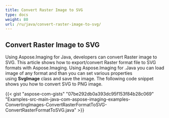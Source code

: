 ```yaml
---
title: Convert Raster Image to SVG
type: docs
weight: 80
url: /ru/java/convert-raster-image-to-svg/
---
```


## **Convert Raster Image to SVG**
Using Aspose.Imaging for Java, developers can convert Raster image to SVG. This article shows how to export/convert Raster format file to SVG formats with Aspose.Imaging. Using Aspose.Imaging for .Java you can load image of any format and than you can set various properties using **SvgImage** class and save the image. The following code snippet shows you how to convert SVG to PNG image.

{{< gist "aspose-com-gists" "07be292db0a393dc95f153f84b28c069" "Examples-src-main-java-com-aspose-imaging-examples-ConvertingImages-ConvertRasterFormatToSVG-ConvertRasterFormatToSVG.java" >}}
